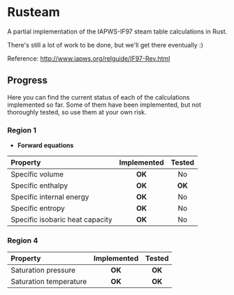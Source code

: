 # Rusteam

A partial implementation of the IAPWS-IF97 steam table calculations in Rust.

There's still a lot of work to be done, but we'll get there eventually :)

Reference: http://www.iapws.org/relguide/IF97-Rev.html

## Progress

Here you can find the current status of each of the calculations implemented so far. Some of them have been implemented, but not thoroughly tested, so use them at your own risk.

### Region 1

- **Forward equations**

| Property | Implemented | Tested |
|:---------|:--------------:|:-------:|
|Specific volume                 |**OK**| No |
|Specific enthalpy               |**OK**| **OK**|
|Specific internal energy        |**OK**| No |
|Specific entropy                |**OK**| No |
|Specific isobaric heat capacity |**OK**| No |


### Region 4

| Property | Implemented | Tested |
|:---------|:--------------:|:-------:|
|Saturation pressure |**OK**| **OK** |
|Saturation temperature |**OK**| **OK** |



